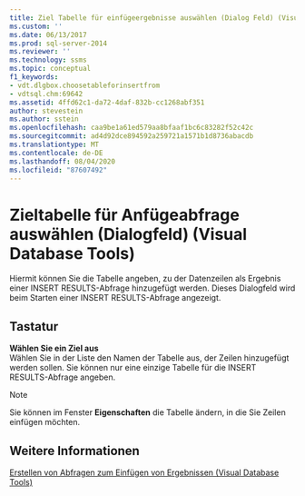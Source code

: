 ```yaml
---
title: Ziel Tabelle für einfügeergebnisse auswählen (Dialog Feld) (Visual Database Tools) | Microsoft-Dokumentation
ms.custom: ''
ms.date: 06/13/2017
ms.prod: sql-server-2014
ms.reviewer: ''
ms.technology: ssms
ms.topic: conceptual
f1_keywords:
- vdt.dlgbox.choosetableforinsertfrom
- vdtsql.chm:69642
ms.assetid: 4ffd62c1-da72-4daf-832b-cc1268abf351
author: stevestein
ms.author: sstein
ms.openlocfilehash: caa9be1a61ed579aa8bfaaf1bc6c83282f52c42c
ms.sourcegitcommit: ad4d92dce894592a259721a1571b1d8736abacdb
ms.translationtype: MT
ms.contentlocale: de-DE
ms.lasthandoff: 08/04/2020
ms.locfileid: "87607492"
---
```

# <a name="choose-target-table-for-insert-results-dialog-box-visual-database-tools"></a>Zieltabelle für Anfügeabfrage auswählen (Dialogfeld) (Visual Database Tools)
  Hiermit können Sie die Tabelle angeben, zu der Datenzeilen als Ergebnis einer INSERT RESULTS-Abfrage hinzugefügt werden. Dieses Dialogfeld wird beim Starten einer INSERT RESULTS-Abfrage angezeigt.  
  
## <a name="options"></a>Tastatur  
 **Wählen Sie ein Ziel aus**  
 Wählen Sie in der Liste den Namen der Tabelle aus, der Zeilen hinzugefügt werden sollen. Sie können nur eine einzige Tabelle für die INSERT RESULTS-Abfrage angeben.  
  
> [!NOTE]  
>  Sie können im Fenster **Eigenschaften** die Tabelle ändern, in die Sie Zeilen einfügen möchten.  
  
## <a name="see-also"></a>Weitere Informationen  
 [Erstellen von Abfragen zum Einfügen von Ergebnissen &#40;Visual Database Tools&#41;](visual-database-tools.md)  
  
  
